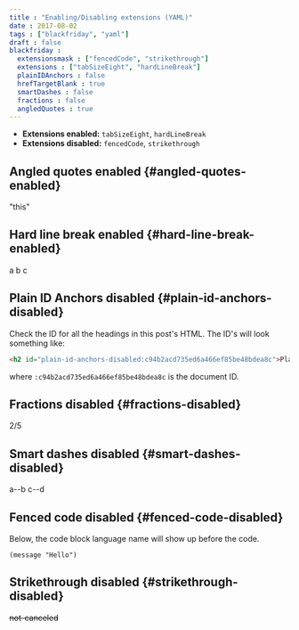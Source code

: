 ```yaml
---
title : "Enabling/Disabling extensions (YAML)"
date : 2017-08-02
tags : ["blackfriday", "yaml"]
draft : false
blackfriday :
  extensionsmask : ["fencedCode", "strikethrough"]
  extensions : ["tabSizeEight", "hardLineBreak"]
  plainIDAnchors : false
  hrefTargetBlank : true
  smartDashes : false
  fractions : false
  angledQuotes : true
---
```


-   **Extensions enabled:** `tabSizeEight`, `hardLineBreak`
-   **Extensions disabled:** `fencedCode`, `strikethrough`


## Angled quotes enabled {#angled-quotes-enabled}

"this"


## Hard line break enabled {#hard-line-break-enabled}

a
b
c


## Plain ID Anchors disabled {#plain-id-anchors-disabled}

Check the ID for all the headings in this post's HTML. The ID's will
look something like:

```html
<h2 id="plain-id-anchors-disabled:c94b2acd735ed6a466ef85be48bdea8c">Plain ID Anchors disabled</h2>
```

where `:c94b2acd735ed6a466ef85be48bdea8c` is the document ID.


## Fractions disabled {#fractions-disabled}

2/5


## Smart dashes disabled {#smart-dashes-disabled}

a--b	c--d


## Fenced code disabled {#fenced-code-disabled}

Below, the code block language name will show up before the code.

```emacs-lisp
(message "Hello")
```


## Strikethrough disabled {#strikethrough-disabled}

~~not-canceled~~
